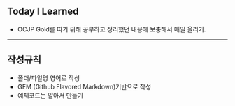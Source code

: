 ## Today I Learned
 - OCJP Gold를 따기 위해 공부하고 정리했던 내용에 보충해서 매일 올리기.

-----

## 작성규칙
 - 폴더/파일명 영어로 작성
 - GFM (Github Flavored Markdown)기반으로 작성
 - 예제코드는 알아서 만들기